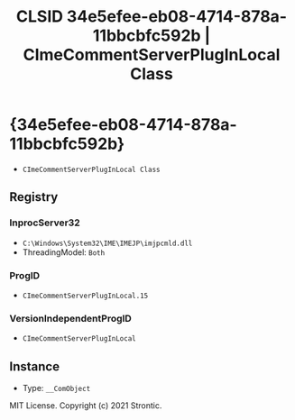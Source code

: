 ﻿---
title: "CLSID 34e5efee-eb08-4714-878a-11bbcbfc592b | CImeCommentServerPlugInLocal Class"
excerpt: What is COM-Object CLSID 34e5efee-eb08-4714-878a-11bbcbfc592b?
---

# {34e5efee-eb08-4714-878a-11bbcbfc592b}

* `CImeCommentServerPlugInLocal Class`

## Registry


### InprocServer32

* `C:\Windows\System32\IME\IMEJP\imjpcmld.dll`
* ThreadingModel: `Both`

### ProgID

* `CImeCommentServerPlugInLocal.15`

### VersionIndependentProgID

* `CImeCommentServerPlugInLocal`

## Instance

* Type: `__ComObject`

MIT License. Copyright (c) 2021 Strontic.


